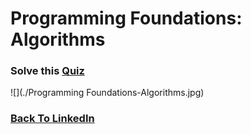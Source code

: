 # Programming Foundations: Algorithms

### Solve this [Quiz](https://docs.google.com/forms/d/e/1FAIpQLSf9dsMT0mhrAf-Wqr-_8pxO3sRsl-cffLyZrXVfzviNznaPCA/viewform)

![](./Programming Foundations-Algorithms.jpg)

### [Back To LinkedIn](../)
